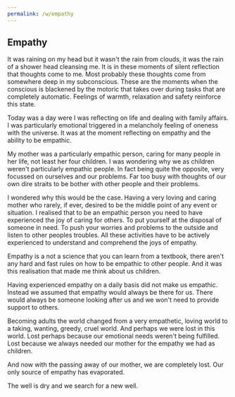```yaml
---
permalink: /w/empathy
---
```


## Empathy

It was raining on my head but it wasn't the rain from clouds, it was the rain of a shower head cleansing me. It is in these moments of silent reflection that thoughts come to me. Most probably these thoughts come from somewhere deep in my subconscious. These are the moments when the conscious is blackened by the motoric that takes over during tasks that are completely automatic. Feelings of warmth, relaxation and safety reinforce this state.

Today was a day were I was reflecting on life and dealing with family affairs. I was particularly emotional triggered in a melancholy feeling of oneness with the universe. It was at the moment reflecting on empathy and the ability to be empathic.

My mother was a particularly empathic person, caring for many people in her life, not least her four children. I was wondering why we as children weren't particularly empathic people. In fact being quite the opposite, very focussed on ourselves and our problems. Far too busy with thoughts of our own dire straits to be bother with other people and their problems.

I wondered why this would be the case. Having a very loving and caring mother who rarely, if ever, desired to be the middle point of any event or situation. I realised that to be an empathic person you need to have experienced the joy of caring for others. To put yourself at the disposal of someone in need. To push your worries and problems to the outside and listen to other peoples troubles. All these activities have to be actively experienced to understand and comprehend the joys of empathy.

Empathy is a not a science that you can learn from a textbook, there aren't any hard and fast rules on how to be empathic to other people. And it was this realisation that made me think about us children.


Having experienced empathy on a daily basis did not make us empathic. Instead we assumed that empathy would always be there for us. There would always be someone looking after us and we won't need to provide support to others.

Becoming adults the world changed from a very empathetic, loving world to a taking, wanting, greedy, cruel world. And perhaps we were lost in this world. Lost perhaps because our emotional needs weren't being fulfilled. Lost because we always needed our mother for the empathy we had as children.

And now with the passing away of our mother, we are completely lost. Our only source of empathy has evaporated.

The well is dry and we search for a new well.
